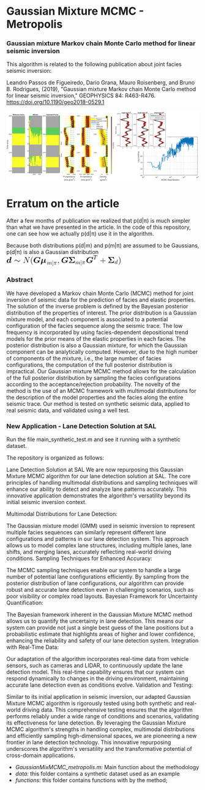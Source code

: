 # Gaussian Mixture MCMC - Metropolis

### Gaussian mixture Markov chain Monte Carlo method for linear seismic inversion ###

This algorithm is related to the following publication about joint facies seismic inversion: 

Leandro Passos de Figueiredo, Dario Grana, Mauro Roisenberg, and Bruno B. Rodrigues, (2019), "Gaussian mixture Markov chain Monte Carlo method for linear seismic inversion," GEOPHYSICS 84: R463-R476.
https://doi.org/10.1190/geo2018-0529.1

![Example of the method outputs](git_figure.jpg)

# Erratum on the article

After a few months of publication we realized that p(d|π) is much simpler than what we have presented in the article. In the code of this repository, one can see how we actually p(d|π) use it in the algorithm.

Because both distributions p(d|m) and p(m|π) are assumed to be Gaussians, p(d|π) is also a Gaussian distribution
![Erratum on article](git_equation.jpg)

### Abstract ###

We have developed a Markov chain Monte Carlo (MCMC) method for joint inversion of seismic data for the prediction of facies and elastic properties. The solution of the inverse problem is defined by the Bayesian posterior distribution of the properties of interest. The prior distribution is a Gaussian mixture model, and each component is associated to a potential configuration of the facies sequence along the seismic trace. The low frequency is incorporated by using facies-dependent depositional trend models for the prior means of the elastic properties in each facies. The posterior distribution is also a Gaussian mixture, for which the Gaussian component can be analytically computed. However, due to the high number of components of the mixture, i.e., the large number of facies configurations, the computation of the full posterior distribution is impractical. Our Gaussian mixture MCMC method allows for the calculation of the full posterior distribution by sampling the facies configurations according to the acceptance/rejection probability. The novelty of the method is the use of an MCMC framework with multimodal distributions for the description of the model properties and the facies along the entire seismic trace. Our method is tested on synthetic seismic data, applied to real seismic data, and validated using a well test.


### New Application - Lane Detection Solution at SAL  ###

Run the file main_synthetic_test.m and see it running with a synthetic dataset.

The repository is organized as follows:

Lane Detection Solution at SAL
We are now repurposing this Gaussian Mixture MCMC algorithm for our lane detection solution at SAL. The core principles of handling multimodal distributions and sampling techniques will enhance our ability to detect and analyze lane patterns accurately. This innovative application demonstrates the algorithm's versatility beyond its initial seismic inversion context.

Multimodal Distributions for Lane Detection:

The Gaussian mixture model (GMM) used in seismic inversion to represent multiple facies sequences can similarly represent different lane configurations and patterns in our lane detection system.
This approach allows us to model complex lane structures, including multiple lanes, lane shifts, and merging lanes, accurately reflecting real-world driving conditions.
Sampling Techniques for Enhanced Accuracy:

The MCMC sampling techniques enable our system to handle a large number of potential lane configurations efficiently.
By sampling from the posterior distribution of lane configurations, our algorithm can provide robust and accurate lane detection even in challenging scenarios, such as poor visibility or complex road layouts.
Bayesian Framework for Uncertainty Quantification:

The Bayesian framework inherent in the Gaussian Mixture MCMC method allows us to quantify the uncertainty in lane detection.
This means our system can provide not just a single best guess of the lane positions but a probabilistic estimate that highlights areas of higher and lower confidence, enhancing the reliability and safety of our lane detection system.
Integration with Real-Time Data:

Our adaptation of the algorithm incorporates real-time data from vehicle sensors, such as cameras and LIDAR, to continuously update the lane detection model.
This real-time capability ensures that our system can respond dynamically to changes in the driving environment, maintaining accurate lane detection even as conditions evolve.
Validation and Testing:

Similar to its initial application in seismic inversion, our adapted Gaussian Mixture MCMC algorithm is rigorously tested using both synthetic and real-world driving data.
This comprehensive testing ensures that the algorithm performs reliably under a wide range of conditions and scenarios, validating its effectiveness for lane detection.
By leveraging the Gaussian Mixture MCMC algorithm's strengths in handling complex, multimodal distributions and efficiently sampling high-dimensional spaces, we are pioneering a new frontier in lane detection technology. This innovative repurposing underscores the algorithm's versatility and the transformative potential of cross-domain applications.

- *GaussianMixMCMC_metropolis.m:* Main function about the methodology 
- *data:* this folder contains a synthetic dataset used as an example
- *functions:* this folder contains functions with by the method;



